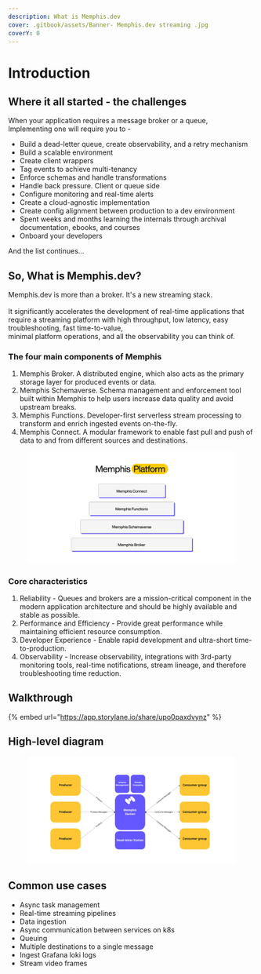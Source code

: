 ```yaml
---
description: What is Memphis.dev
cover: .gitbook/assets/Banner- Memphis.dev streaming .jpg
coverY: 0
---
```


# Introduction

## Where it all started - the challenges

When your application requires a message broker or a queue,\
Implementing one will require you to -

* Build a dead-letter queue, create observability, and a retry mechanism
* Build a scalable environment
* Create client wrappers
* Tag events to achieve multi-tenancy
* Enforce schemas and handle transformations
* Handle back pressure. Client or queue side
* Configure monitoring and real-time alerts
* Create a cloud-agnostic implementation
* Create config alignment between production to a dev environment
* Spent weeks and months learning the internals through archival documentation, ebooks, and courses
* Onboard your developers

And the list continues...

## So, What is Memphis.dev?

Memphis.dev is more than a broker. It's a new streaming stack. \
\
It significantly accelerates the development of real-time applications that require a streaming platform with high throughput, low latency, easy troubleshooting, fast time-to-value,\
minimal platform operations, and all the observability you can think of.

### The four main components of Memphis

1. Memphis Broker. A distributed engine, which also acts as the primary storage layer for produced events or data.
2. Memphis Schemaverse. Schema management and enforcement tool built within Memphis to help users increase data quality and avoid upstream breaks.
3. Memphis Functions. Developer-first serverless stream processing to transform and enrich ingested events on-the-fly.
4. Memphis Connect. A modular framework to enable fast pull and push of data to and from different sources and destinations.

<figure><img src=".gitbook/assets/Ways to Compare Different Event Sources (1).jpg" alt=""><figcaption></figcaption></figure>

### **Core** characteristics

1. Reliability - Queues and brokers are a mission-critical component in the modern application architecture and should be highly available and stable as possible.
2. Performance and Efficiency - Provide great performance while maintaining efficient resource consumption.
3. Developer Experience - Enable rapid development and ultra-short time-to-production.
4. Observability - Increase observability, integrations with 3rd-party monitoring tools, real-time notifications, stream lineage, and therefore troubleshooting time reduction.

## Walkthrough

{% embed url="https://app.storylane.io/share/upo0paxdvynz" %}

## High-level diagram

<figure><img src=".gitbook/assets/overview (1).jpeg" alt=""><figcaption></figcaption></figure>

## Common use cases

* Async task management
* Real-time streaming pipelines
* Data ingestion
* Async communication between services on k8s
* Queuing
* Multiple destinations to a single message
* Ingest Grafana loki logs
* Stream video frames
